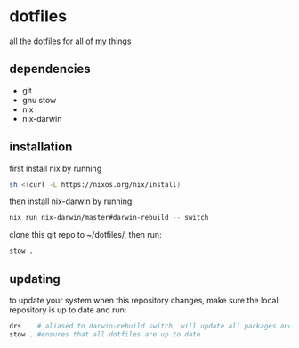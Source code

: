 # dotfiles

all the dotfiles for all of my things

## dependencies

* git
* gnu stow
* nix
* nix-darwin

## installation

first install nix by running

``` sh
sh <(curl -L https://nixos.org/nix/install)
```

then install nix-darwin by running:

``` sh
nix run nix-darwin/master#darwin-rebuild -- switch
```

clone this git repo to ~/dotfiles/, then run:

``` sh
stow .
```

## updating

to update your system when this repository changes, make sure the local repository is up to date and run:

``` sh
drs    # aliased to darwin-rebuild switch, will update all packages and system settings
stow . #ensures that all dotfiles are up to date
```
